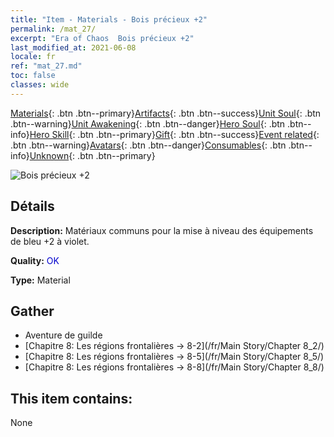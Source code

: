 ```yaml
---
title: "Item - Materials - Bois précieux +2"
permalink: /mat_27/
excerpt: "Era of Chaos  Bois précieux +2"
last_modified_at: 2021-06-08
locale: fr
ref: "mat_27.md"
toc: false
classes: wide
---
```

 [Materials](/ItemsFR/){: .btn .btn--primary}[Artifacts](/ItemsFR/Artifacts/){: .btn .btn--success}[Unit Soul](/ItemsFR/UnitSoul/){: .btn .btn--warning}[Unit Awakening](/ItemsFR/UnitAwakening/){: .btn .btn--danger}[Hero Soul](/ItemsFR/HeroSoul/){: .btn .btn--info}[Hero Skill](/ItemsFR/HeroSkill/){: .btn .btn--primary}[Gift](/ItemsFR/Gift/){: .btn .btn--success}[Event related](/ItemsFR/Events/){: .btn .btn--warning}[Avatars](/ItemsFR/Avatars/){: .btn .btn--danger}[Consumables](/ItemsFR/Consumables/){: .btn .btn--info}[Unknown](/ItemsFR/Unknown/){: .btn .btn--primary}

 ![Bois précieux +2](/images/t/i_cailiao_mucai1.png)

## Détails
 **Description:** Matériaux communs pour la mise à niveau des équipements de bleu +2 à violet.

 **Quality:** <span style="color: #0000CD">OK</span>

 **Type:** Material

## Gather

*    Aventure de guilde 
*    [Chapitre 8: Les régions frontalières -> 8-2](/fr/Main Story/Chapter 8_2/) 
*    [Chapitre 8: Les régions frontalières -> 8-5](/fr/Main Story/Chapter 8_5/) 
*    [Chapitre 8: Les régions frontalières -> 8-8](/fr/Main Story/Chapter 8_8/) 

## This item contains:

  None

